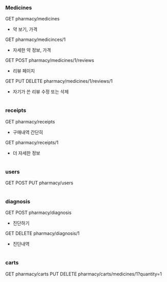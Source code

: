 ### Medicines

GET pharmacy/medicines

- 약 보기, 가격

GET pharmacy/medicinces/1

- 자세한 약 정보, 가격

GET POST pharmacy/medicines/1/reviews

- 리뷰 페이지

GET PUT DELETE pharmacy/medicines/1/reviews/1

- 자기가 쓴 리뷰 수정 또는 삭제

#

### receipts

GET pharmacy/receipts

- 구매내역 간단히

GET pharmacy/receipts/1

- 더 자세한 정보

#

### users

GET POST PUT pharmacy/users

#

### diagnosis

GET POST pharmacy/diagnosis

- 진단하기

GET DELETE pharmacy/diagnosis/1

- 진단내역

#

### carts

GET pharmacy/carts
PUT DELETE pharmacy/carts/medicines/1?quantity=1
